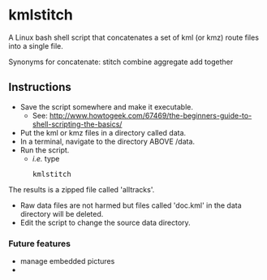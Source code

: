 # kmlstitch
A Linux bash shell script that concatenates a set of kml (or kmz) route files into a single file.

Synonyms for concatenate: stitch combine aggregate add together 

## Instructions

- Save the script somewhere and make it executable.
  - See: http://www.howtogeek.com/67469/the-beginners-guide-to-shell-scripting-the-basics/
- Put the kml or kmz files in a directory called data.
- In a terminal, navigate to the directory ABOVE /data.
- Run the script.
  - _i.e._ type <pre>kmlstitch</pre>

The results is a zipped file called 'alltracks'.
- Raw data files are not harmed but files called 'doc.kml' in the data directory will be deleted.
- Edit the script to change the source data directory.

### Future features
- manage embedded pictures
- 

